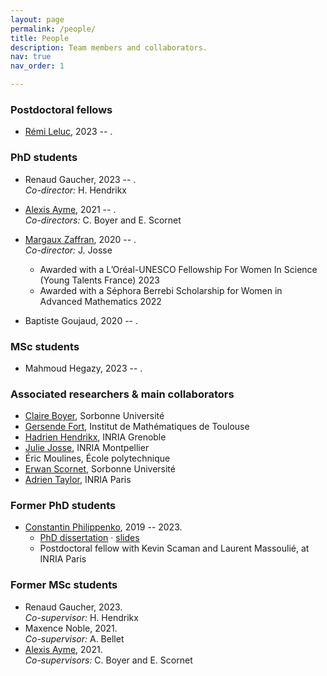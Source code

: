 ```yaml
---
layout: page
permalink: /people/
title: People
description: Team members and collaborators.
nav: true
nav_order: 1

---
```


### Postdoctoral fellows

- [Rémi Leluc](https://remileluc.github.io/), 2023 -- .

### PhD students

- Renaud Gaucher, 2023 -- .  
_Co-director:_ H. Hendrikx

- [Alexis Ayme](https://alexisayme.github.io/), 2021 -- .  
_Co-directors:_ C. Boyer and E. Scornet

- [Margaux Zaffran](https://mzaffran.github.io/), 2020 -- .  
_Co-director:_ J. Josse
    - Awarded with a L’Oréal-UNESCO Fellowship For Women In Science (Young Talents France) 2023
    - Awarded with a Séphora Berrebi Scholarship for Women in Advanced Mathematics 2022  


- Baptiste Goujaud, 2020 -- .

### MSc students

- Mahmoud Hegazy, 2023 -- .

### Associated researchers & main collaborators

- [Claire Boyer](https://perso.lpsm.paris/~cboyer/), Sorbonne Université
- [Gersende Fort](https://perso.math.univ-toulouse.fr/gfort/), Institut de Mathématiques de Toulouse
- [Hadrien Hendrikx](https://www.di.ens.fr/hadrien.hendrikx/), INRIA Grenoble
- [Julie Josse](http://juliejosse.com/), INRIA Montpellier
- Éric Moulines, École polytechnique
- [Erwan Scornet](https://erwanscornet.github.io/), Sorbonne Université
- [Adrien Taylor](https://adrientaylor.github.io/), INRIA Paris

### Former PhD students

- [Constantin Philippenko](https://philipco.github.io/), 2019 -- 2023.
    - [PhD dissertation](https://philipco.github.io/files/PhD/thesis_constantin_philippenko.pdf) · [slides](https://philipco.github.io/files/PhD/2023_09-thesis_defense.pdf)
    - Postdoctoral fellow with Kevin Scaman and Laurent Massoulié, at INRIA Paris

### Former MSc students

- Renaud Gaucher, 2023.  
_Co-supervisor:_ H. Hendrikx
- Maxence Noble, 2021.  
_Co-supervisor:_ A. Bellet
- [Alexis Ayme](https://alexisayme.github.io/), 2021.  
_Co-supervisors:_ C. Boyer and E. Scornet
